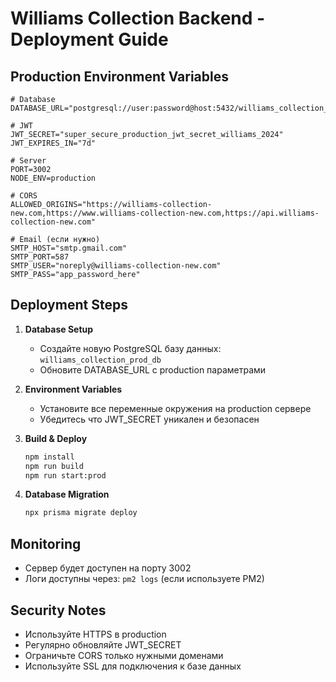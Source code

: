 # Williams Collection Backend - Deployment Guide

## Production Environment Variables

```env
# Database
DATABASE_URL="postgresql://user:password@host:5432/williams_collection_prod_db"

# JWT
JWT_SECRET="super_secure_production_jwt_secret_williams_2024"
JWT_EXPIRES_IN="7d"

# Server
PORT=3002
NODE_ENV=production

# CORS
ALLOWED_ORIGINS="https://williams-collection-new.com,https://www.williams-collection-new.com,https://api.williams-collection-new.com"

# Email (если нужно)
SMTP_HOST="smtp.gmail.com"
SMTP_PORT=587
SMTP_USER="noreply@williams-collection-new.com"
SMTP_PASS="app_password_here"
```

## Deployment Steps

1. **Database Setup**
   - Создайте новую PostgreSQL базу данных: `williams_collection_prod_db`
   - Обновите DATABASE_URL с production параметрами

2. **Environment Variables**
   - Установите все переменные окружения на production сервере
   - Убедитесь что JWT_SECRET уникален и безопасен

3. **Build & Deploy**
   ```bash
   npm install
   npm run build
   npm run start:prod
   ```

4. **Database Migration**
   ```bash
   npx prisma migrate deploy
   ```

## Monitoring
- Сервер будет доступен на порту 3002
- Логи доступны через: `pm2 logs` (если используете PM2)

## Security Notes
- Используйте HTTPS в production
- Регулярно обновляйте JWT_SECRET
- Ограничьте CORS только нужными доменами
- Используйте SSL для подключения к базе данных